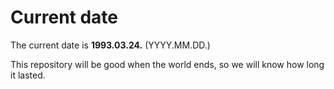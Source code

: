 # Current date

The current date is **1993.03.24.** (YYYY.MM.DD.)

This repository will be good when the world ends, so we will know how long it lasted.